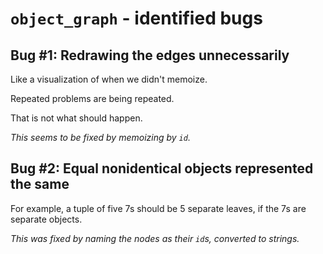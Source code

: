 <!-- SPDX-License-Identifier: 0BSD -->

# `object_graph` - identified bugs

## Bug #1: Redrawing the edges unnecessarily

Like a visualization of when we didn't memoize.

Repeated problems are being repeated.

That is not what should happen.

*This seems to be fixed by memoizing by `id`.*

## Bug #2: Equal nonidentical objects represented the same

For example, a tuple of five 7s should be 5 separate leaves, if the 7s are
separate objects.

*This was fixed by naming the nodes as their `id`s, converted to strings.*
